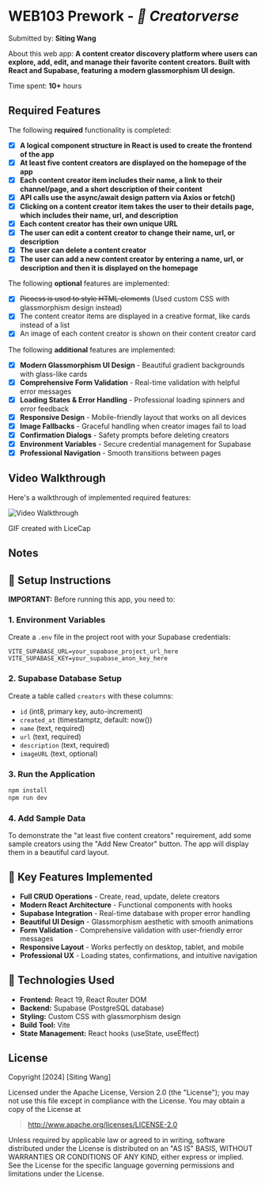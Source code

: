# WEB103 Prework - _🌟 Creatorverse_

Submitted by: **Siting Wang**

About this web app: **A content creator discovery platform where users can explore, add, edit, and manage their favorite content creators. Built with React and Supabase, featuring a modern glassmorphism UI design.**

Time spent: **10+** hours

## Required Features

The following **required** functionality is completed:

- [x] **A logical component structure in React is used to create the frontend of the app**
- [x] **At least five content creators are displayed on the homepage of the app**
- [x] **Each content creator item includes their name, a link to their channel/page, and a short description of their content**
- [x] **API calls use the async/await design pattern via Axios or fetch()**
- [x] **Clicking on a content creator item takes the user to their details page, which includes their name, url, and description**
- [x] **Each content creator has their own unique URL**
- [x] **The user can edit a content creator to change their name, url, or description**
- [x] **The user can delete a content creator**
- [x] **The user can add a new content creator by entering a name, url, or description and then it is displayed on the homepage**

The following **optional** features are implemented:

- [x] ~~Picocss is used to style HTML elements~~ (Used custom CSS with glassmorphism design instead)
- [x] The content creator items are displayed in a creative format, like cards instead of a list
- [x] An image of each content creator is shown on their content creator card

The following **additional** features are implemented:

- [x] **Modern Glassmorphism UI Design** - Beautiful gradient backgrounds with glass-like cards
- [x] **Comprehensive Form Validation** - Real-time validation with helpful error messages
- [x] **Loading States & Error Handling** - Professional loading spinners and error feedback
- [x] **Responsive Design** - Mobile-friendly layout that works on all devices
- [x] **Image Fallbacks** - Graceful handling when creator images fail to load
- [x] **Confirmation Dialogs** - Safety prompts before deleting creators
- [x] **Environment Variables** - Secure credential management for Supabase
- [x] **Professional Navigation** - Smooth transitions between pages

## Video Walkthrough

Here's a walkthrough of implemented required features:

<img src='licecap.gif' title='Video Walkthrough' width='' alt='Video Walkthrough' />

GIF created with LiceCap

<!-- Recommended tools:
[Kap](https://getkap.co/) for macOS
[ScreenToGif](https://www.screentogif.com/) for Windows
[peek](https://github.com/phw/peek) for Linux. -->

## Notes

## 🔧 Setup Instructions

**IMPORTANT:** Before running this app, you need to:

### 1. Environment Variables

Create a `.env` file in the project root with your Supabase credentials:

```
VITE_SUPABASE_URL=your_supabase_project_url_here
VITE_SUPABASE_KEY=your_supabase_anon_key_here
```

### 2. Supabase Database Setup

Create a table called `creators` with these columns:

- `id` (int8, primary key, auto-increment)
- `created_at` (timestamptz, default: now())
- `name` (text, required)
- `url` (text, required)
- `description` (text, required)
- `imageURL` (text, optional)

### 3. Run the Application

```bash
npm install
npm run dev
```

### 4. Add Sample Data

To demonstrate the "at least five content creators" requirement, add some sample creators using the "Add New Creator" button. The app will display them in a beautiful card layout.

## 🌟 Key Features Implemented

- **Full CRUD Operations** - Create, read, update, delete creators
- **Modern React Architecture** - Functional components with hooks
- **Supabase Integration** - Real-time database with proper error handling
- **Beautiful UI Design** - Glassmorphism aesthetic with smooth animations
- **Form Validation** - Comprehensive validation with user-friendly error messages
- **Responsive Layout** - Works perfectly on desktop, tablet, and mobile
- **Professional UX** - Loading states, confirmations, and intuitive navigation

## 🚀 Technologies Used

- **Frontend:** React 19, React Router DOM
- **Backend:** Supabase (PostgreSQL database)
- **Styling:** Custom CSS with glassmorphism design
- **Build Tool:** Vite
- **State Management:** React hooks (useState, useEffect)

## License

Copyright [2024] [Siting Wang]

Licensed under the Apache License, Version 2.0 (the "License"); you may not use this file except in compliance with the License. You may obtain a copy of the License at

> http://www.apache.org/licenses/LICENSE-2.0

Unless required by applicable law or agreed to in writing, software distributed under the License is distributed on an "AS IS" BASIS, WITHOUT WARRANTIES OR CONDITIONS OF ANY KIND, either express or implied. See the License for the specific language governing permissions and limitations under the License.

